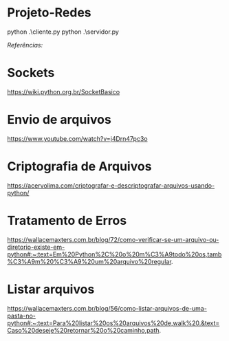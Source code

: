 # Projeto-Redes

python .\cliente.py
python .\servidor.py

_Referências:_

# Sockets

https://wiki.python.org.br/SocketBasico

# Envio de arquivos

https://www.youtube.com/watch?v=j4Drn47pc3o

# Criptografia de Arquivos

https://acervolima.com/criptografar-e-descriptografar-arquivos-usando-python/

# Tratamento de Erros

https://wallacemaxters.com.br/blog/72/como-verificar-se-um-arquivo-ou-diretorio-existe-em-python#:~:text=Em%20Python%2C%20o%20m%C3%A9todo%20os,tamb%C3%A9m%20%C3%A9%20um%20arquivo%20regular.

# Listar arquivos

https://wallacemaxters.com.br/blog/56/como-listar-arquivos-de-uma-pasta-no-python#:~:text=Para%20listar%20os%20arquivos%20de,walk%20.&text=Caso%20deseje%20retornar%20o%20caminho,path.
